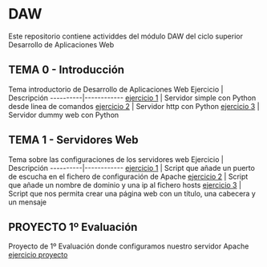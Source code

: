 # DAW
Este repositorio contiene actividdes del módulo DAW del ciclo superior Desarrollo de Aplicaciones Web

## TEMA 0 - Introducción
Tema introductorio de Desarrollo de Aplicaciones Web
Ejercicio | Descripción
----------|------------
[ejercicio 1](/tema0/ejercicio1.md) | Servidor simple con Python desde linea de comandos
[ejercicio 2](/tema0/ejercicio2.md) | Servidor http con Python
[ejercicio 3](/tema0/ejercicio3.md) | Servidor dummy web con Python

## TEMA 1 - Servidores Web
Tema sobre las configuraciones de los servidores web 
Ejercicio | Descripción
----------|------------
[ejercicio 1](/tema1/ejercicio1.md) | Script que añade un puerto de escucha en el fichero de configuración de Apache
[ejercicio 2](/tema1/ejercicio2.md) | Script que añade un nombre de dominio y una ip al fichero hosts
[ejercicio 3](/tema1/ejercicio3.md) | Script que nos permita crear una página web con un título, una cabecera y un mensaje

## PROYECTO 1º Evaluación
Proyecto de 1º Evaluación donde configuramos nuestro servidor Apache
[ejercicio proyecto](/proyecto1eval/ejercicio.md)
